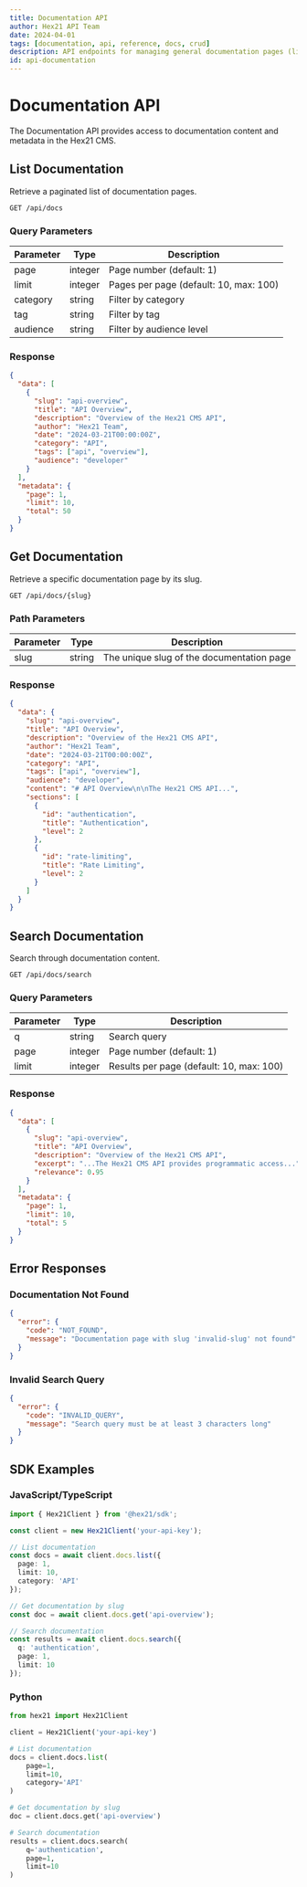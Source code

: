```yaml
---
title: Documentation API
author: Hex21 API Team
date: 2024-04-01
tags: [documentation, api, reference, docs, crud]
description: API endpoints for managing general documentation pages (like this one).
id: api-documentation
---
```


# Documentation API

The Documentation API provides access to documentation content and metadata in the Hex21 CMS.

## List Documentation

Retrieve a paginated list of documentation pages.

```http
GET /api/docs
```

### Query Parameters

| Parameter | Type    | Description                                      |
|-----------|---------|--------------------------------------------------|
| page      | integer | Page number (default: 1)                         |
| limit     | integer | Pages per page (default: 10, max: 100)           |
| category  | string  | Filter by category                               |
| tag       | string  | Filter by tag                                    |
| audience  | string  | Filter by audience level                         |

### Response

```json
{
  "data": [
    {
      "slug": "api-overview",
      "title": "API Overview",
      "description": "Overview of the Hex21 CMS API",
      "author": "Hex21 Team",
      "date": "2024-03-21T00:00:00Z",
      "category": "API",
      "tags": ["api", "overview"],
      "audience": "developer"
    }
  ],
  "metadata": {
    "page": 1,
    "limit": 10,
    "total": 50
  }
}
```

## Get Documentation

Retrieve a specific documentation page by its slug.

```http
GET /api/docs/{slug}
```

### Path Parameters

| Parameter | Type   | Description                             |
|-----------|--------|-----------------------------------------|
| slug      | string | The unique slug of the documentation page |

### Response

```json
{
  "data": {
    "slug": "api-overview",
    "title": "API Overview",
    "description": "Overview of the Hex21 CMS API",
    "author": "Hex21 Team",
    "date": "2024-03-21T00:00:00Z",
    "category": "API",
    "tags": ["api", "overview"],
    "audience": "developer",
    "content": "# API Overview\n\nThe Hex21 CMS API...",
    "sections": [
      {
        "id": "authentication",
        "title": "Authentication",
        "level": 2
      },
      {
        "id": "rate-limiting",
        "title": "Rate Limiting",
        "level": 2
      }
    ]
  }
}
```

## Search Documentation

Search through documentation content.

```http
GET /api/docs/search
```

### Query Parameters

| Parameter | Type   | Description                                |
|-----------|--------|--------------------------------------------|
| q         | string | Search query                               |
| page      | integer| Page number (default: 1)                   |
| limit     | integer| Results per page (default: 10, max: 100)   |

### Response

```json
{
  "data": [
    {
      "slug": "api-overview",
      "title": "API Overview",
      "description": "Overview of the Hex21 CMS API",
      "excerpt": "...The Hex21 CMS API provides programmatic access...",
      "relevance": 0.95
    }
  ],
  "metadata": {
    "page": 1,
    "limit": 10,
    "total": 5
  }
}
```

## Error Responses

### Documentation Not Found

```json
{
  "error": {
    "code": "NOT_FOUND",
    "message": "Documentation page with slug 'invalid-slug' not found"
  }
}
```

### Invalid Search Query

```json
{
  "error": {
    "code": "INVALID_QUERY",
    "message": "Search query must be at least 3 characters long"
  }
}
```

## SDK Examples

### JavaScript/TypeScript

```typescript
import { Hex21Client } from '@hex21/sdk';

const client = new Hex21Client('your-api-key');

// List documentation
const docs = await client.docs.list({
  page: 1,
  limit: 10,
  category: 'API'
});

// Get documentation by slug
const doc = await client.docs.get('api-overview');

// Search documentation
const results = await client.docs.search({
  q: 'authentication',
  page: 1,
  limit: 10
});
```

### Python

```python
from hex21 import Hex21Client

client = Hex21Client('your-api-key')

# List documentation
docs = client.docs.list(
    page=1,
    limit=10,
    category='API'
)

# Get documentation by slug
doc = client.docs.get('api-overview')

# Search documentation
results = client.docs.search(
    q='authentication',
    page=1,
    limit=10
)
``` 